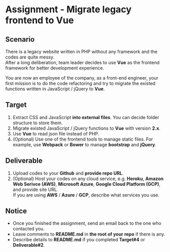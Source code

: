 # Assignment - Migrate legacy frontend to Vue

## Scenario

There is a legacy website written in PHP without any framework and the codes are quite messy.  
After a long deliberation, team leader decides to use __Vue__ as the frontend framework for better development experience.  

You are now an employee of the company, as a front-end engineer, your first mission is to do the code refactoring and try to migrate the existed functions written in JavaScript / jQuery to __Vue__.

## Target

1. Extract CSS and JavaScript __into external files__. You can decide folder structure to store them.
2. Migrate existed JavaScript / jQuery functions to __Vue__ with version __2.x__.
3. Use __Vue__ to read json file instead of PHP.
4. (Optional) Use one of the frontend tools to manage static files. For example, use __Webpack__ or __Bower__ to manage __bootstrap__ and __jQuery__.

## Deliverable

1. Upload codes to your __Github__ and __provide repo URL__.
2. (Optional) Host your codes on any cloud service, e.g. __Heroku__, __Amazon Web Serivce (AWS)__, __Microsoft Azure__, __Google Cloud Platform (GCP)__, and provide site URL.   
  If you are using __AWS__ / __Azure__ / __GCP__, describe what services you use. 

## Notice

* Once you finished the assignment, send an email back to the one who contacted you.
* Leave comments to __README.md__ in __the root of your repo__ if there is any.
* Describe details to __README.md__ if you completed __Target#4__ or __Deliverable#2__.
